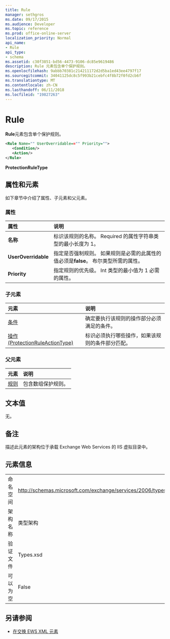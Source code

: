 ```yaml
---
title: Rule
manager: sethgros
ms.date: 09/17/2015
ms.audience: Developer
ms.topic: reference
ms.prod: office-online-server
localization_priority: Normal
api_name:
- Rule
api_type:
- schema
ms.assetid: c30f3851-bd56-4473-9106-dc85e9619486
description: Rule 元素包含单个保护规则。
ms.openlocfilehash: 9abbb70381c214211172d2d5ba1ed43ee4797f17
ms.sourcegitcommit: 34041125dc8c5f993b21cebfc4f8b72f0fd2cb6f
ms.translationtype: MT
ms.contentlocale: zh-CN
ms.lasthandoff: 06/11/2018
ms.locfileid: "19827263"
---
```

# <a name="rule"></a>Rule

**Rule**元素包含单个保护规则。 
  
```XML
<Rule Name="" UserOverridable=="" Priority="">
   <Condition/>
   <Action/>
</Rule>
```

 **ProtectionRuleType**
## <a name="attributes-and-elements"></a>属性和元素

如下章节中介绍了属性、子元素和父元素。
  
### <a name="attributes"></a>属性

|**属性**|**说明**|
|:-----|:-----|
|**名称** <br/> |标识该规则的名称。 Required 的属性字符串类型的最小长度为 1。  <br/> |
|**UserOverridable** <br/> |指定是否强制规则。 如果规则是必需的此属性的值必须是**false**。 布尔类型所需的属性。  <br/> |
|**Priority** <br/> |指定规则的优先级。 Int 类型的最小值为 1 必需的属性。  <br/> |
   
### <a name="child-elements"></a>子元素

|**元素**|**说明**|
|:-----|:-----|
|[条件](condition.md) <br/> |确定要执行该规则的操作部分必须满足的条件。  <br/> |
|[操作 (ProtectionRuleActionType)](action-protectionruleactiontype.md) <br/> |标识必须执行哪些操作，如果该规则的条件部分匹配。  <br/> |
   
### <a name="parent-elements"></a>父元素

|**元素**|**说明**|
|:-----|:-----|
|[规则](rules-ex15websvcsotherref.md) <br/> |包含数组保护规则。  <br/> |
   
## <a name="text-value"></a>文本值

无。
  
## <a name="remarks"></a>备注

描述此元素的架构位于承载 Exchange Web Services 的 IIS 虚拟目录中。
  
## <a name="element-information"></a>元素信息

|||
|:-----|:-----|
|命名空间  <br/> |http://schemas.microsoft.com/exchange/services/2006/types  <br/> |
|架构名称  <br/> |类型架构  <br/> |
|验证文件  <br/> |Types.xsd  <br/> |
|可以为空  <br/> |False  <br/> |
   
## <a name="see-also"></a>另请参阅



- [在交换 EWS XML 元素](ews-xml-elements-in-exchange.md)

